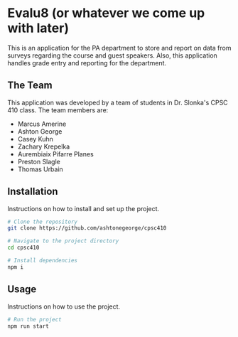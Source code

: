 # Evalu8 (or whatever we come up with later)

This is an application for the PA department to store and report on data from surveys regarding the course and guest speakers. Also, this application handles grade entry and reporting for the department.

## The Team

This application was developed by a team of students in Dr. Slonka's CPSC 410 class. The team members are:
- Marcus Amerine
- Ashton George
- Casey Kuhn
- Zachary Krepelka
- Aurembiaix Pifarre Planes
- Preston Slagle
- Thomas Urbain

## Installation

Instructions on how to install and set up the project.

```bash
# Clone the repository
git clone https://github.com/ashtonegeorge/cpsc410

# Navigate to the project directory
cd cpsc410

# Install dependencies
npm i
```

## Usage

Instructions on how to use the project.

```bash
# Run the project
npm run start
```